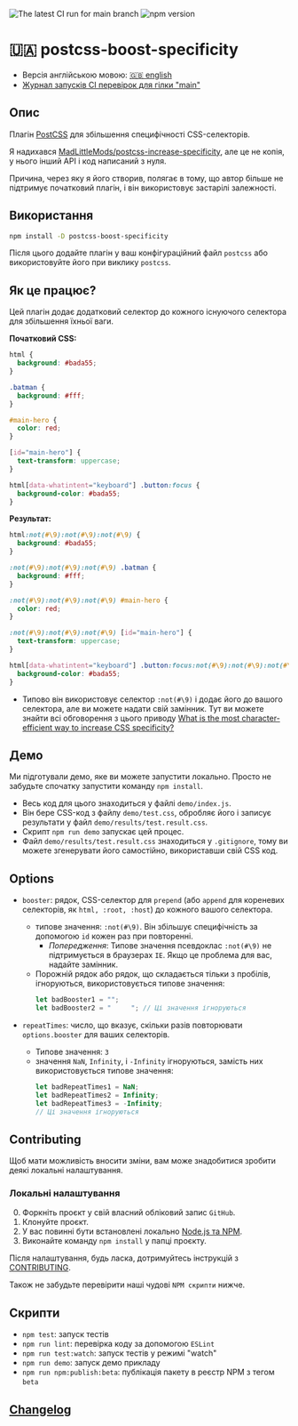![The latest CI run for main branch](https://github.com/ukrcode/postcss-boost-specificity/actions/workflows/ci.yml/badge.svg?event=push&branch=main) ![npm version](https://img.shields.io/npm/v/postcss-boost-specificity)

# 🇺🇦 postcss-boost-specificity

- Версія англійською мовою: [🇬🇧 english](../README.md)
- [Журнал запусків CI перевірок для гілки "main"](https://github.com/ukrcode/postcss-boost-specificity/actions/workflows/ci.yml?query=branch%3Amain)

## Опис

Плагін [PostCSS](https://github.com/postcss/postcss) для збільшення специфічності CSS-селекторів.

Я надихався [MadLittleMods/postcss-increase-specificity](https://github.com/MadLittleMods/postcss-increase-specificity), але це не копія, у нього інший API і код написаний з нуля.

Причина, через яку я його створив, полягає в тому, що автор більше не підтримує початковий плагін, і він використовує застарілі залежності.

## Використання

```bash
npm install -D postcss-boost-specificity
```

Після цього додайте плагін у ваш конфігураційний файл `postcss` або використовуйте його при виклику `postcss`.

## Як це працює?

Цей плагін додає додатковий селектор до кожного існуючого селектора для збільшення їхньої ваги.

**Початковий CSS:**

```css
html {
  background: #bada55;
}

.batman {
  background: #fff;
}

#main-hero {
  color: red;
}

[id="main-hero"] {
  text-transform: uppercase;
}

html[data-whatintent="keyboard"] .button:focus {
  background-color: #bada55;
}
```

**Результат:**

```css
html:not(#\9):not(#\9):not(#\9) {
  background: #bada55;
}

:not(#\9):not(#\9):not(#\9) .batman {
  background: #fff;
}

:not(#\9):not(#\9):not(#\9) #main-hero {
  color: red;
}

:not(#\9):not(#\9):not(#\9) [id="main-hero"] {
  text-transform: uppercase;
}

html[data-whatintent="keyboard"] .button:focus:not(#\9):not(#\9):not(#\9) {
  background-color: #bada55;
}
```

- Типово він використовує селектор `:not(#\9)` і додає його до вашого селектора, але ви можете надати свій замінник. Тут ви можете знайти всі обговорення з цього приводу [What is the most character-efficient way to increase CSS specificity?](https://stackoverflow.com/questions/19399625/what-is-the-most-character-efficient-way-to-increase-css-specificity)

## Демо

Ми підготували демо, яке ви можете запустити локально. Просто не забудьте спочатку запустити команду `npm install`.

- Весь код для цього знаходиться у файлі `demo/index.js`.
- Він бере CSS-код з файлу `demo/test.css`, обробляє його і записує результати у файл `demo/results/test.result.css`.
- Скрипт `npm run demo` запускає цей процес.
- Файл `demo/results/test.result.css` знаходиться у `.gitignore`, тому ви можете згенерувати його самостійно, використавши свій CSS код.

## Options

- `booster`: рядок, CSS-селектор для `prepend` (або `append` для кореневих селекторів, як `html, :root, :host`) до кожного вашого селектора.

  - типове значення: `:not(#\9)`. Він збільшує специфічність за допомогою `id` кожен раз при повторенні.
    - _Попередження_: Типове значення псевдоклас `:not(#\9)` не підтримується в браузерах `IE`. Якщо це проблема для вас, надайте замінник.
  - Порожній рядок або рядок, що складається тільки з пробілів, ігноруються, використовується типове значення:
    ```js
    let badBooster1 = "";
    let badBooster2 = "     "; // Ці значення ігноруються
    ```

- `repeatTimes`: число, що вказує, скільки разів повторювати `options.booster` для ваших селекторів.
  - Типове значення: `3`
  - значення `NaN`, `Infinity`, і `-Infinity` ігноруються, замість них використовується типове значення:
    ```js
    let badRepeatTimes1 = NaN;
    let badRepeatTimes2 = Infinity;
    let badRepeatTimes3 = -Infinity;
    // Ці значення ігноруються
    ```

## Contributing

Щоб мати можливість вносити зміни, вам може знадобитися зробити деякі локальні налаштування.

### Локальні налаштування

0. Форкніть проєкт у свій власний обліковий запис `GitHub`.
1. Клонуйте проєкт.
2. У вас повинні бути встановлені локально [Node.js та NPM](https://nodejs.org/en).
3. Виконайте команду `npm install` у папці проєкту.

Після налаштування, будь ласка, дотримуйтесь інструкцій з [CONTRIBUTING](./CONTRIBUTING_uk.md).

Також не забудьте перевірити наші чудові `NPM скрипти` нижче.

## Скрипти

- `npm test`: запуск тестів
- `npm run lint`: перевірка коду за допомогою `ESLint`
- `npm run test:watch`: запуск тестів у режимі "watch"
- `npm run demo`: запуск демо прикладу
- `npm run npm:publish:beta`: публікація пакету в реєстр NPM з тегом `beta`

## [Changelog](./CHANGELOG.md)
